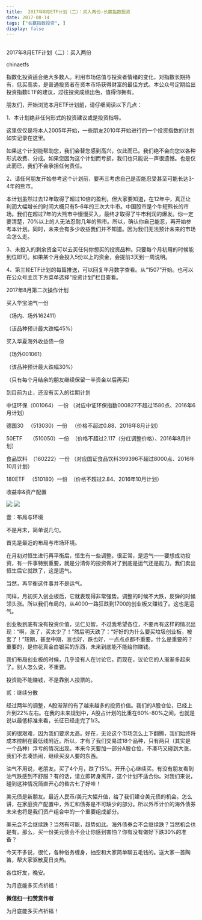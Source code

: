 ```yaml
---
title:  2017年8月ETF计划（二）：买入两份-长赢指数投资
date: 2017-08-14
tags: ["长赢指数投资", ]
display: false
---
```



## 



2017年8月ETF计划（二）：买入两份




chinaetfs




指数化投资适合绝大多数人。利用市场估值与投资者情绪的变化，对指数长期持有，低买高卖，是普通投资者在资本市场获得财富的最佳方式。本公众号定期给出投资指数ETF的建议，过往投资成绩出色，值得你拥有。




<mpvoice frameborder="0" class="res_iframe js_editor_audio audio_iframe" src="/cgi-bin/readtemplate?t=tmpl/audio_tmpl&amp;name=%E3%81%84%E3%81%A4%E3%82%82%E4%BD%95%E5%BA%A6%E3%81%A7%E3%82%82&amp;play_length=03:18" low_size="390.11" source_size="390.1" high_size="1551.2" name="いつも何度でも" play_length="198000" voice_encode_fileid="MzIwMTIzNDMwNF8yNjUzNDA4NTgw"></mpvoice>





朋友们，开始浏览本月ETF计划前，请仔细阅读以下几点：



1、本计划绝非任何形式的投资建议或是投资指导。



这里仅仅是将本人2005年开始，一些朋友2010年开始进行的一个投资指数的计划如实记录在这里。



如果这个计划能帮助您，我们会替您感到高兴，仅此而已。我们绝不会向您以各种形式收费、分成。如果您因为这个计划而亏损，我们也只能说一声很遗憾。也是仅此而已，我们不会承担任何责任。



2、请任何朋友开始参考这个计划前，要再三考虑自己是否能忍受甚至可能长达3-4年的熊市。



本计划虽然过去12年取得了超过10倍的盈利，但大家要知道，在12年中，真正让利润大幅增长的时间大概只有5-6年的三次大牛市。中国股市是个牛短熊长的市场。我们在超过7年的大熊市中慢慢买入，最终才取得了牛市利润的爆发。你一定要清楚，70%以上的人无法忍耐几年的熊市。所以，确认你自己能忍，再开始参考本计划。同时，未来会有多少收益我们并不知道。因为我们无法预计未来的市场会怎么走。



3、未投入的剩余资金可以去买任何你想买的投资品种。只要每个月初用的时候能到位即可。如果某个月会投入5份以上的资金，会提前3天到一周说明。



4、第三轮ETF计划的每篇推送，可以回复年月数字查看。从“1507”开始。也可以在公众号主页下方菜单选择“投资计划”栏目查看。







2017年8月第二次操作计划





买入华宝油气一份

（场内、场外162411）

（该品种预计最大跌幅45%）



买入华夏海外收益债一份

（场外001061）

（该品种预计最大跌幅30%）





（只有每个月结余的朋友继续保留一半资金以后再买）









到目前为止，还没有买入的往期计划

中证环保（001064） 一份 （对应中证环保指数000827不超过1580点、2016年6月计划）

德国30&nbsp;&nbsp; （513030）一份&nbsp;&nbsp; （价格不超过0.88、2016年8月计划）



50ETF&nbsp;&nbsp;&nbsp;&nbsp; （510050）一份&nbsp; （价格不超过2.117（分红调整价格）、2016年8月计划）

食品饮料&nbsp; （160222）一份 （对应国证食品饮料399396不超过8000点、2016年10月计划）

180ETF&nbsp;&nbsp; （510180）一份&nbsp; （价格不超过2.84、2016年10月计划）







收益率&amp;资产配置



<img data-s="300,640" data-type="png" src="http://mmbiz.qpic.cn/mmbiz_png/SEPick5M9xjOKNzTazBWHKhlEguEC2AiavgEPfZJVZm4SzuUgqt6ZjrJbrRLMicjsRhX4akMg8dT9DD8Ieh5MVW5g/0?wx_fmt=png" class="" data-ratio="1.632047477744807" data-w="337"/>



<img data-s="300,640" data-type="png" src="http://mmbiz.qpic.cn/mmbiz_png/SEPick5M9xjOKNzTazBWHKhlEguEC2Aiavic1YT4C7lSTEyWiaEyu0AakjXQQnfiaDX7JVicibyuPUSfz6om5jgbytPcg/0?wx_fmt=png" class="" data-ratio="0.6185567010309279" data-w="679"/>









壹：布局与环境

不是月末，简单说几句。



首先是最近的布局与市场环境。



在月初对恒生进行再平衡后，恒生有一些调整。很正常，是运气——要想成功投资，有一件事特别重要，就是分清你的投资做对了到底是运气还是能力。我们卖出恒生后它就跌了，这是运气。



当然，再平衡这件事并不是运气。



同样，月初买入创业板后，它就表现得非常强势。调整的时候不大跌，反弹的时候领头涨。所以我们布局的，从4000一路狂跌到1700的创业板又赚钱了。这也是运气。



创业板到底有没有投资价值，见仁见智。不过我希望各位，不要再有这样的情况出现：“啊，涨了，买太少了！”然后明天跌了：“好好的为什么要买垃圾创业板，被套了！”短期，甚至中期，涨也好，跌也好，一点点点都不重要。什么是重要的？重要的，是你花真金白银买的东西，未来到底能不能给你赚钱。



我们布局创业板的时候，几乎没有人在讨论它。而现在，议论它的人渐渐多起来了。别人怎么说，不重要。



投资能不能赚钱，不是靠别人投票的。





贰：继续分散

经过两年的调整，A股渐渐的有了越来越多的投资价值。我们的A股仓位，已经上升到22%左右。在我的未来规划中，A股占计划的比重在60%-80%之间。也就是说以最低标准来看，长征已经走完了1/3。



买的很艰难，因为我们要求太高。好在，无论这个市场怎么上下翻腾，我们始终将成本控制在最低线附近。所以，才有了我们交易过18个品种，只有两只（其实是一个品种）浮亏的情况出现。本来今天要加一部分A股仓位，不凑巧又碰到大涨，我们不去凑热闹，继续买没人要的东西。



油气不用说，老朋友。买了4个月，跌了15%。开开心心继续买。有没有朋友看到油气跌感到不舒服？有的话，请立即转身离开，这个计划不适合你。对我们来说，碰到这种情况简直开心的昏古七了好哇！



美元债是新朋友。最近人民币/美元大幅升值，给了我们建仓美元债的机会。怎么讲，在家庭资产配置中，外汇和债券是不可缺少的部分。所以外币计价的海外债券未来也将是我们资产组合中的一个重要组成部分。



美元会不会继续跌？当然有可能，趋势如此。海外债券会不会继续跌？当然机会也是有。那么，买一份美元债会不会让你感到害怕？你有没有做好下跌30%的准备？



今天不多说，很忙，各种俗务缠身，抽空和大家简单聊五毛钱的。送大家一首陶笛，帮大家驱散夏日炎热。



各位好友，晚安。











为月底能多买点祈福！


**微信扫一扫赞赏作者**






为月底能多买点祈福！